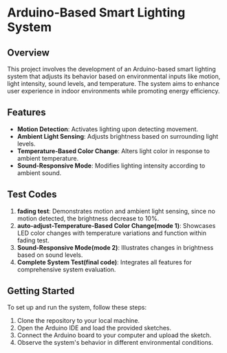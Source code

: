 # Arduino-Based Smart Lighting System

## Overview
This project involves the development of an Arduino-based smart lighting system that adjusts its behavior based on environmental inputs like motion, light intensity, sound levels, and temperature. The system aims to enhance user experience in indoor environments while promoting energy efficiency.

## Features
- **Motion Detection**: Activates lighting upon detecting movement.
- **Ambient Light Sensing**: Adjusts brightness based on surrounding light levels.
- **Temperature-Based Color Change**: Alters light color in response to ambient temperature.
- **Sound-Responsive Mode**: Modifies lighting intensity according to ambient sound.

## Test Codes
1. **fading test**: Demonstrates motion and ambient light sensing, since no motion detected, the brightness decrease to 10%.
2. **auto-adjust-Temperature-Based Color Change(mode 1)**: Showcases LED color changes with temperature variations and function within fading test.
3. **Sound-Responsive Mode(mode 2)**: Illustrates changes in brightness based on sound levels.
4. **Complete System Test(final code)**: Integrates all features for comprehensive system evaluation.

## Getting Started
To set up and run the system, follow these steps:
1. Clone the repository to your local machine.
2. Open the Arduino IDE and load the provided sketches.
3. Connect the Arduino board to your computer and upload the sketch.
4. Observe the system's behavior in different environmental conditions.

